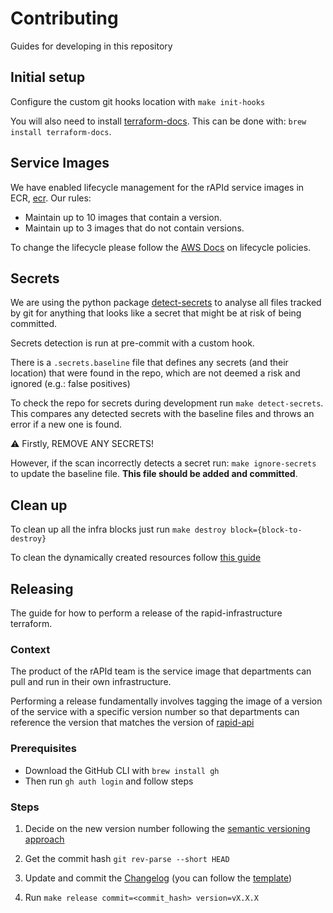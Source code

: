 # Contributing

Guides for developing in this repository

## Initial setup

Configure the custom git hooks location with `make init-hooks`

You will also need to install [terraform-docs](https://terraform-docs.io/). This can be done with: `brew install terraform-docs`.

## Service Images

We have enabled lifecycle management for the rAPId service images in ECR, [ecr](../../blocks/ecr/main.tf). Our rules:

- Maintain up to 10 images that contain a version.
- Maintain up to 3 images that do not contain versions.

To change the lifecycle please follow
the [AWS Docs](https://docs.aws.amazon.com/AmazonECR/latest/userguide/LifecyclePolicies.html) on lifecycle policies.

## Secrets

We are using the python package [detect-secrets](https://github.com/Yelp/detect-secrets) to analyse all files tracked by
git for anything that looks like a secret that might be at risk of being committed.

Secrets detection is run at pre-commit with a custom hook.

There is a `.secrets.baseline` file that defines any secrets (and their location) that were found in the repo, which are
not deemed a risk and ignored (e.g.: false positives)

To check the repo for secrets during development run `make detect-secrets`. This compares any detected secrets with the
baseline files and throws an error if a new one is found.

⚠️ Firstly, REMOVE ANY SECRETS!

However, if the scan incorrectly detects a secret run: `make ignore-secrets` to update the baseline file. **This file
should be added and committed**.

## Clean up

To clean up all the infra blocks just run `make destroy block={block-to-destroy}`

To clean the dynamically created resources follow [this guide](clean_up_dynamically_created_resources.md)


## Releasing

The guide for how to perform a release of the rapid-infrastructure terraform.

### Context

The product of the rAPId team is the service image that departments can pull and run in their own infrastructure.

Performing a release fundamentally involves tagging the image of a version of the service with a specific version number
so that departments can reference the version that matches the version of [rapid-api](https://github.com/no10ds/rapid-api)

### Prerequisites

- Download the GitHub CLI with `brew install gh`
- Then run `gh auth login` and follow steps

### Steps

1. Decide on the new version number following the [semantic versioning approach](https://semver.org/)

2. Get the commit hash `git rev-parse --short HEAD`

3. Update and commit the [Changelog](../../../changelog.md) (you can follow
   the [template](../../../changelog_release_template.md))
4. Run `make release commit=<commit_hash> version=vX.X.X`



